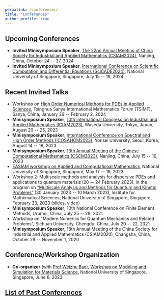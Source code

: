 ```yaml
---
permalink: /conferences/
title: "Conferences"
author_profile: true
---
```




Upcoming Conferences
------

- **Invited Minisymposium Speaker**, 
  [The 22nd Annual Meeting of China Society for Industrial and Applied Mathematics (CSIAM2024)](https://meeting.csiam.org.cn/#/2024), Nanjing, China, October 24 -- 27, 2024
- <!-- Minisymposium ``MS04 Communication of Structure-preserving Techniques for Computing Diffusion and Dispersion'', at the -->
  **Invited Minisymposium Speaker**, 
  [International Conference on Scientific Computation and Differential Equations (SciCADE2024)](https://www.scicade2024.org), National University of Singapore, Singapore, July 15 -- 19, 2024


Recent Invited Talks
------

- Workshop on [High Order Numerical Methods for PDEs in Applied Sciences](http://www.tsimf.cn/meeting/detail?id=315), Tsinghua Sanya International Mathematics Forum (TSIMF), Sanya, China, January 29 -- February 2, 2024
- **Minisymposium Speaker**, [10th International Congress on Industrial and Applied Mathematics (ICIAM2023)](https://iciam2023.org), Waseda University, Tokyo, Japan, August 20 -- 25, 2023
- **Minisymposium Speaker**, [International Conference on Spectral and High Order Methods (ICOSAHOM2023)](http://www.icosahom2023.org), Yonsei University, Seoul, Korea, August 14 -- 18, 2023
- **Minisymposium Speaker**, [13th Annual Meeting of the Chinese Computational Mathematics (CSCM2023)](http://cscm2021.com), Nanjing, China, July 15 -- 19, 2023
- [EASIAM workshop on Applied and Computational Mathematics](https://sites.google.com/view/easiam2023workshop), National University of Singapore, Singapore, May 17 -- 19, 2023
- Workshop 2: Multiscale methods and analysis for dispersive PDEs and applications to quantum materials (20 -- 24 February 2023), in the program on [“Multiscale Analysis and Methods for Quantum and Kinetic Problems”](https://ims.nus.edu.sg/events/qkp2023/) (30 January 2023 -- 10 March 2023), Institute for Mathematical Sciences, National University of Singapore, Singapore, February 23, 2023 ([slides](https://ims.nus.edu.sg/wp-content/uploads/2023/03/Wei-Liu.pdf), [video](https://mediaweb.ap.panopto.com/Panopto/Pages/Viewer.aspx?id=ca7e564c-c1b4-45a9-bb13-b028005715a8))
- **Minisymposium Speaker**, 10th National Conference on Finite Element Methods, Urumqi, China, July 25 -- 28, 2021
- Workshop on "Modern Numerics for Quantum Mechanics and Related Problems", Sichuan University, Chengdu, China, July 20 -- 22, 2021
- **Minisymposium Speaker**, 18th Annual Meeting of the China Society for Industrial and Applied Mathematics (CSIAM2020), Changsha, China, October 29 -- November 1, 2020


Conference/Workshop Organization
------

- **Co-organizer** (with [Prof Weizhu Bao](https://blog.nus.edu.sg/matbwz/)), [Workshop on Modeling and Simulation for Materials Science](https://sites.google.com/view/workshop-8-jun-2023-nus), National University of Singapore, Singapore, June 8, 2023


[List of Past Conferences](https://matwliu.github.io/conference-list)
------



